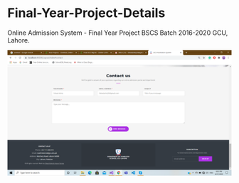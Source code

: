 # Final-Year-Project-Details
Online Admission System - Final Year Project BSCS Batch 2016-2020 GCU, Lahore.


![Alt text](<Project_Screens/Screenshot (110) - Copy.png>)
